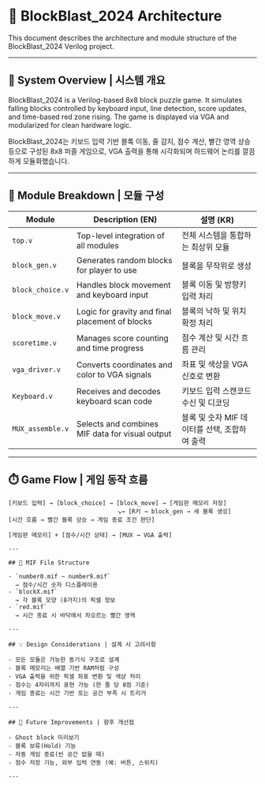 # 🧠 BlockBlast_2024 Architecture

This document describes the architecture and module structure of the BlockBlast_2024 Verilog project.

---

## 📌 System Overview | 시스템 개요

BlockBlast_2024 is a Verilog-based 8x8 block puzzle game. It simulates falling blocks controlled by keyboard input, line detection, score updates, and time-based red zone rising. The game is displayed via VGA and modularized for clean hardware logic.

BlockBlast_2024는 키보드 입력 기반 블록 이동, 줄 감지, 점수 계산, 빨간 영역 상승 등으로 구성된 8x8 퍼즐 게임으로, VGA 출력을 통해 시각화되며 하드웨어 논리를 깔끔하게 모듈화했습니다.

---

## 🧩 Module Breakdown | 모듈 구성

| Module         | Description (EN)                                      | 설명 (KR)                                              |
|----------------|-------------------------------------------------------|---------------------------------------------------------|
| `top.v`        | Top-level integration of all modules                  | 전체 시스템을 통합하는 최상위 모듈                          |
| `block_gen.v`  | Generates random blocks for player to use             | 블록을 무작위로 생성                                     |
| `block_choice.v` | Handles block movement and keyboard input           | 블록 이동 및 방향키 입력 처리                              |
| `block_move.v` | Logic for gravity and final placement of blocks       | 블록의 낙하 및 위치 확정 처리                             |
| `scoretime.v`  | Manages score counting and time progress              | 점수 계산 및 시간 흐름 관리                               |
| `vga_driver.v` | Converts coordinates and color to VGA signals         | 좌표 및 색상을 VGA 신호로 변환                            |
| `Keyboard.v`   | Receives and decodes keyboard scan code               | 키보드 입력 스캔코드 수신 및 디코딩                         |
| `MUX_assemble.v`| Selects and combines MIF data for visual output      | 블록 및 숫자 MIF 데이터를 선택, 조합하여 출력                 |

---

## ⏱️ Game Flow | 게임 동작 흐름

```text
[키보드 입력] → [block_choice] → [block_move] → [게임판 메모리 저장]
                               ↘→ [R키 → block_gen → 새 블록 생성]
[시간 흐름 → 빨간 블록 상승 → 게임 종료 조건 판단]

[게임판 메모리] + [점수/시간 상태] → [MUX → VGA 출력]

---

## 💾 MIF File Structure

- `number0.mif ~ number9.mif`  
  → 점수/시간 숫자 디스플레이용
- `blockX.mif`  
  → 각 블록 모양 (8가지)의 픽셀 정보
- `red.mif`  
  → 시간 종료 시 바닥에서 차오르는 빨간 영역

---

## 💡 Design Considerations | 설계 시 고려사항

- 모든 모듈은 가능한 동기식 구조로 설계
- 블록 메모리는 배열 기반 RAM처럼 구성
- VGA 출력을 위한 픽셀 좌표 변환 및 색상 처리
- 점수는 4자리까지 표현 가능 (한 줄 당 8점 기준)
- 게임 종료는 시간 기반 또는 공간 부족 시 트리거

---

## 🚧 Future Improvements | 향후 개선점

- Ghost block 미리보기
- 블록 보류(Hold) 기능
- 자동 게임 종료(빈 공간 없을 때)
- 점수 저장 기능, 외부 입력 연동 (예: 버튼, 스위치)

---

